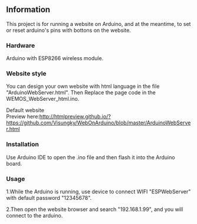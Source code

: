## Information

This project is for running a website on Arduino, and at the meantime, to set or reset arduino's pins with bottons on the website.

### Hardware

Arduino with ESP8266 wireless module.

### Website style

You can design your own website with html language in the file "ArduinoWebServer.html". Then Replace the page code in the WEMOS_WebServer_html.ino.  
  
Default website  
Preview here:http://htmlpreview.github.io/?https://github.com/Visungky/WebOnArduino/blob/master/ArduinoWebServer.html

### Installation

Use Arduino IDE to open the .ino file and then flash it into the Arduino board.

### Usage

1.While the Arduino is running, use device to connect WIFI "ESPWebServer" with default password "12345678".  
  
2.Then open the website browser and search "192.168.1.99", and you will connect to the arduino.
